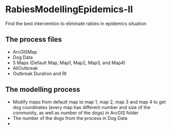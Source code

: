 # RabiesModellingEpidemics-II
Find the best intervention to eliminate rabies in epidemics situation

## The process files
- ArcGISMap
- Dog Data
- 5 Maps (Default Map, Map1, Map2, Map3, and Map4)
- AllOutbreak
- Outbreak Duration and Rt 

## The modelling process
- Modify maps from default map to map 1, map 2, map 3 and map 4 to get dog coordinates (every map has different number and size of the community, as well as number of the dogs) in ArcGIS folder 
- The number of the dogs from the process in Dog Data
-  

